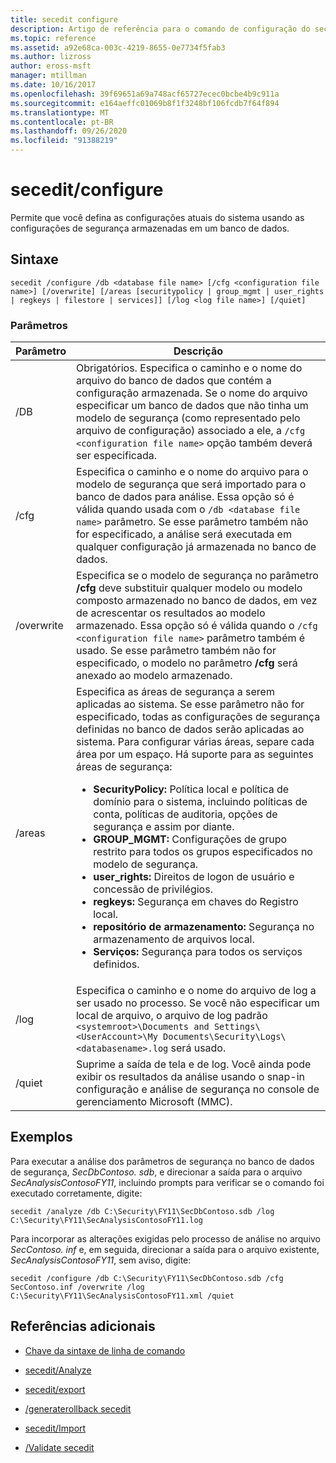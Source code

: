```yaml
---
title: secedit configure
description: Artigo de referência para o comando de configuração do secedit, que permite que você defina as configurações atuais do sistema usando as configurações de segurança armazenadas em um banco de dados.
ms.topic: reference
ms.assetid: a92e68ca-003c-4219-8655-0e7734f5fab3
ms.author: lizross
author: eross-msft
manager: mtillman
ms.date: 10/16/2017
ms.openlocfilehash: 39f69651a69a748acf65727ecec0bcbe4b9c911a
ms.sourcegitcommit: e164aeffc01069b8f1f3248bf106fcdb7f64f894
ms.translationtype: MT
ms.contentlocale: pt-BR
ms.lasthandoff: 09/26/2020
ms.locfileid: "91388219"
---
```

# <a name="secedit-configure"></a>secedit/configure

Permite que você defina as configurações atuais do sistema usando as configurações de segurança armazenadas em um banco de dados.

## <a name="syntax"></a>Sintaxe

```
secedit /configure /db <database file name> [/cfg <configuration file name>] [/overwrite] [/areas [securitypolicy | group_mgmt | user_rights | regkeys | filestore | services]] [/log <log file name>] [/quiet]
```

### <a name="parameters"></a>Parâmetros

| Parâmetro | Descrição |
|--|--|
| /DB | Obrigatórios. Especifica o caminho e o nome do arquivo do banco de dados que contém a configuração armazenada. Se o nome do arquivo especificar um banco de dados que não tinha um modelo de segurança (como representado pelo arquivo de configuração) associado a ele, a `/cfg <configuration file name>` opção também deverá ser especificada. |
| /cfg | Especifica o caminho e o nome do arquivo para o modelo de segurança que será importado para o banco de dados para análise. Essa opção só é válida quando usada com o `/db <database file name>` parâmetro. Se esse parâmetro também não for especificado, a análise será executada em qualquer configuração já armazenada no banco de dados. |
| /overwrite | Especifica se o modelo de segurança no parâmetro **/cfg** deve substituir qualquer modelo ou modelo composto armazenado no banco de dados, em vez de acrescentar os resultados ao modelo armazenado. Essa opção só é válida quando o `/cfg <configuration file name>` parâmetro também é usado. Se esse parâmetro também não for especificado, o modelo no parâmetro **/cfg** será anexado ao modelo armazenado. |
| /areas | Especifica as áreas de segurança a serem aplicadas ao sistema. Se esse parâmetro não for especificado, todas as configurações de segurança definidas no banco de dados serão aplicadas ao sistema. Para configurar várias áreas, separe cada área por um espaço. Há suporte para as seguintes áreas de segurança:<ul><li>**SecurityPolicy:** Política local e política de domínio para o sistema, incluindo políticas de conta, políticas de auditoria, opções de segurança e assim por diante.</li><li>  **GROUP_MGMT:** Configurações de grupo restrito para todos os grupos especificados no modelo de segurança.</li><li>**user_rights:** Direitos de logon de usuário e concessão de privilégios.</li><li>**regkeys:** Segurança em chaves do Registro local.</li><li>**repositório de armazenamento:** Segurança no armazenamento de arquivos local.</li><li>**Serviços:** Segurança para todos os serviços definidos.</li></ul> |
| /log | Especifica o caminho e o nome do arquivo de log a ser usado no processo. Se você não especificar um local de arquivo, o arquivo de log padrão `<systemroot>\Documents and Settings\<UserAccount>\My Documents\Security\Logs\<databasename>.log` será usado. |
| /quiet | Suprime a saída de tela e de log. Você ainda pode exibir os resultados da análise usando o snap-in configuração e análise de segurança no console de gerenciamento Microsoft (MMC). |

## <a name="examples"></a>Exemplos

Para executar a análise dos parâmetros de segurança no banco de dados de segurança, *SecDbContoso. sdb*, e direcionar a saída para o arquivo *SecAnalysisContosoFY11*, incluindo prompts para verificar se o comando foi executado corretamente, digite:

```
secedit /analyze /db C:\Security\FY11\SecDbContoso.sdb /log C:\Security\FY11\SecAnalysisContosoFY11.log
```

Para incorporar as alterações exigidas pelo processo de análise no arquivo *SecContoso. inf* e, em seguida, direcionar a saída para o arquivo existente, *SecAnalysisContosoFY11*, sem aviso, digite:

```
secedit /configure /db C:\Security\FY11\SecDbContoso.sdb /cfg SecContoso.inf /overwrite /log C:\Security\FY11\SecAnalysisContosoFY11.xml /quiet
```

## <a name="additional-references"></a>Referências adicionais

- [Chave da sintaxe de linha de comando](command-line-syntax-key.md)

- [secedit/Analyze](secedit-analyze.md)

- [secedit/export](secedit-export.md)

- [/generaterollback secedit](secedit-generaterollback.md)

- [secedit/Import](secedit-import.md)

- [/Validate secedit](secedit-validate.md)